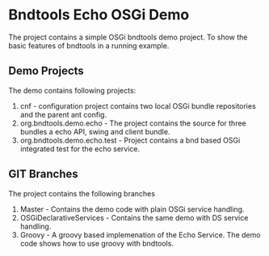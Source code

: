Bndtools Echo OSGi Demo
=======================

The project contains a simple OSGi bndtools demo project. 
To show the basic features of bndtools in a running example.

Demo Projects
--------------

The demo contains following projects:

1. cnf - configuration project contains two local OSGi bundle repositories and the parent ant config.
2. org.bndtools.demo.echo - The project contains the source for three bundles a echo API, swing and client bundle.
3. org.bndtools.demo.echo.test - Project contains a bnd based OSGi integrated test for the echo service.

GIT Branches
------------

The project contains the following branches

1. Master - Contains the demo code with plain OSGi service handling.
2. OSGiDeclarativeServices - Contains the same demo with DS service handling.
3. Groovy - A groovy based implemenation of the Echo Service. The demo code shows how to use groovy with bndtools.
